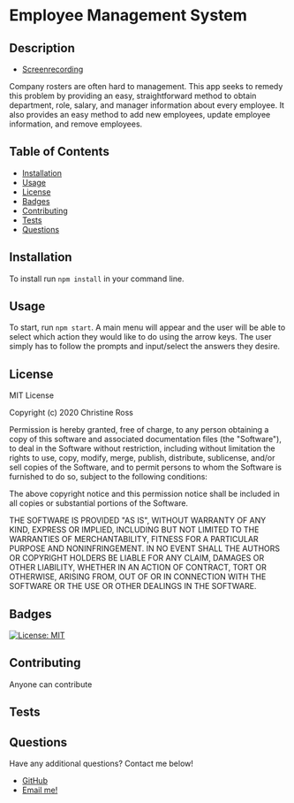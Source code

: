 # Employee Management System

## Description 

* [Screenrecording](https://drive.google.com/file/d/17jlEbl3tp5oNpkbajdL-N_9WKjt7DWW3/view)
    
Company rosters are often hard to management. This app seeks to remedy this problem by providing an easy, straightforward method to obtain department, role, salary, and manager information about every employee. It also provides an easy method to add new employees, update employee information, and remove employees. 
    
    
## Table of Contents
    
    
    
* [Installation](#installation)
* [Usage](#usage)
* [License](#license)
* [Badges](#badges)
* [Contributing](#contributing)
* [Tests](#tests)
* [Questions](#questions)
    
## Installation
    
To install run `npm install` in your command line.
    
    
## Usage 
    
To start, run `npm start`. A main menu will appear and the user will be able to select which action they would like to do using the arrow keys. The user simply has to follow the prompts and input/select the answers they desire.
    
## License
    
MIT License

Copyright (c) 2020 Christine Ross
        
Permission is hereby granted, free of charge, to any person obtaining a copy
of this software and associated documentation files (the "Software"), to deal
in the Software without restriction, including without limitation the rights
to use, copy, modify, merge, publish, distribute, sublicense, and/or sell
copies of the Software, and to permit persons to whom the Software is
furnished to do so, subject to the following conditions:
        
The above copyright notice and this permission notice shall be included in all
copies or substantial portions of the Software.
        
THE SOFTWARE IS PROVIDED "AS IS", WITHOUT WARRANTY OF ANY KIND, EXPRESS OR
IMPLIED, INCLUDING BUT NOT LIMITED TO THE WARRANTIES OF MERCHANTABILITY,
FITNESS FOR A PARTICULAR PURPOSE AND NONINFRINGEMENT. IN NO EVENT SHALL THE
AUTHORS OR COPYRIGHT HOLDERS BE LIABLE FOR ANY CLAIM, DAMAGES OR OTHER
LIABILITY, WHETHER IN AN ACTION OF CONTRACT, TORT OR OTHERWISE, ARISING FROM,
OUT OF OR IN CONNECTION WITH THE SOFTWARE OR THE USE OR OTHER DEALINGS IN THE
SOFTWARE.
    
## Badges
    
[![License: MIT](https://img.shields.io/badge/License-MIT-yellow.svg)](https://opensource.org/licenses/MIT)
    
## Contributing
    
Anyone can contribute
    
## Tests
    


## Questions

Have any additional questions? Contact me below!

* [GitHub](https://github.com/christ-ine)
* [Email me!](mailto:christinejoyross@gmail.com)